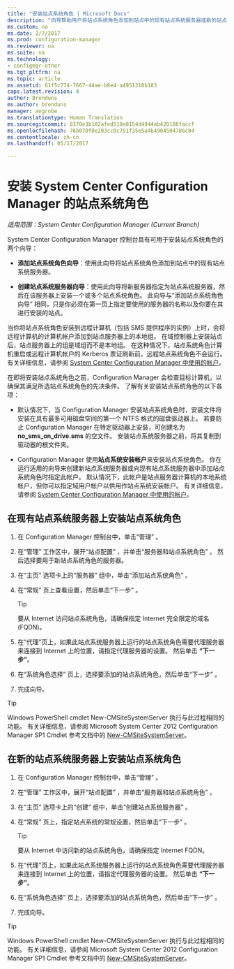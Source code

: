 ```yaml
---
title: "安装站点系统角色 | Microsoft Docs"
description: "向导帮助用户将站点系统角色添加到站点中的现有站点系统服务器或新的站点系统服务器。"
ms.custom: na
ms.date: 2/7/2017
ms.prod: configuration-manager
ms.reviewer: na
ms.suite: na
ms.technology:
- configmgr-other
ms.tgt_pltfrm: na
ms.topic: article
ms.assetid: 61f5c774-7667-44ae-b8e4-a4951318b183
caps.latest.revision: 4
author: Brenduns
ms.author: brenduns
manager: angrobe
ms.translationtype: Human Translation
ms.sourcegitcommit: 8370e3b102afed518e8154d4944ab420188faccf
ms.openlocfilehash: 76b070f8e203cc0c751f35e5a4b4904504786c04
ms.contentlocale: zh-cn
ms.lasthandoff: 05/17/2017

---
```

# <a name="install-site-system-roles-for-system-center-configuration-manager"></a>安装 System Center Configuration Manager 的站点系统角色

*适用范围：System Center Configuration Manager (Current Branch)*

System Center Configuration Manager 控制台具有可用于安装站点系统角色的两个向导：  

-   **添加站点系统角色向导**：使用此向导将站点系统角色添加到站点中的现有站点系统服务器。  

-   **创建站点系统服务器向导**：使用此向导将新服务器指定为站点系统服务器，然后在该服务器上安装一个或多个站点系统角色。 此向导与“添加站点系统角色向导” 相同，只是你必须在第一页上指定要使用的服务器的名称以及你要在其进行安装的站点。  

当你将站点系统角色安装到远程计算机（包括 SMS 提供程序的实例）上时，会将远程计算机的计算机帐户添加到站点服务器上的本地组。 在域控制器上安装站点后，站点服务器上的组是域组而不是本地组。 在这种情况下，站点系统角色计算机重启或远程计算机帐户的 Kerberos 票证刷新前，远程站点系统角色不会运行。 有关详细信息，请参阅 [System Center Configuration Manager 中使用的帐户](../../../../core/plan-design/hierarchy/accounts.md)。  

在即将安装站点系统角色之前，Configuration Manager 会检查目标计算机，以确保其满足所选站点系统角色的先决条件。 了解有关安装站点系统角色的以下各项：  

-   默认情况下，当 Configuration Manager 安装站点系统角色时，安装文件将安装在具有最多可用磁盘空间的第一个 NTFS 格式的磁盘驱动器上。 若要防止 Configuration Manager 在特定驱动器上安装，可创建名为 **no_sms_on_drive.sms** 的空文件。 安装站点系统服务器之前，将其复制到驱动器的根文件夹。  

-   Configuration Manager 使用**站点系统安装帐户**来安装站点系统角色。 你在运行适用的向导来创建新站点系统服务器或向现有站点系统服务器中添加站点系统角色时指定此帐户。 默认情况下，此帐户是站点服务器计算机的本地系统帐户，但你可以指定域用户帐户以供用作站点系统安装帐户。 有关详细信息，请参阅 [System Center Configuration Manager 中使用的帐户](../../../../core/plan-design/hierarchy/accounts.md)。  

##  <a name="bkmk_Install"></a>在现有站点系统服务器上安装站点系统角色  

1.  在 Configuration Manager 控制台中，单击“管理” 。  

2.  在“管理”  工作区中，展开“站点配置” ，并单击“服务器和站点系统角色” 。 然后选择要用于新站点系统角色的服务器。  

3.  在“主页”  选项卡上的“服务器”  组中，单击“添加站点系统角色” 。  

4.  在“常规”  页上查看设置，然后单击“下一步” 。  

    > [!TIP]  
    >  要从 Internet 访问站点系统角色，请确保指定 Internet 完全限定的域名 (FQDN)。  

5.  在“代理”页上，如果此站点系统服务器上运行的站点系统角色需要代理服务器来连接到 Internet 上的位置，请指定代理服务器的设置。 然后单击 **“下一步”**。  

6.  在“系统角色选择”  页上，选择要添加的站点系统角色，然后单击“下一步” 。  

7.  完成向导。  

> [!TIP]  
>  Windows PowerShell cmdlet New-CMSiteSystemServer 执行与此过程相同的功能。 有关详细信息，请参阅 Microsoft System Center 2012 Configuration Manager SP1 Cmdlet 参考文档中的 [New-CMSiteSystemServer](http://go.microsoft.com/fwlink/p/?LinkID=271414)。  

## <a name="to-install-site-system-roles-on-a-new-site-system-server"></a>在新的站点系统服务器上安装站点系统角色  

1.  在 Configuration Manager 控制台中，单击“管理” 。  

2.  在“管理”  工作区中，展开“站点配置” ，并单击“服务器和站点系统角色” 。  

3.  在“主页”  选项卡上的“创建”  组中，单击“创建站点系统服务器” 。  

4.  在“常规”  页上，指定站点系统的常规设置，然后单击“下一步” 。  

    > [!TIP]  
    >  要从 Internet 中访问新的站点系统角色，请确保指定 Internet FQDN。  

5.  在“代理”页上，如果此站点系统服务器上运行的站点系统角色需要代理服务器来连接到 Internet 上的位置，请指定代理服务器的设置。 然后单击 **“下一步”**。  

6.  在“系统角色选择”  页上，选择要添加的站点系统角色，然后单击“下一步” 。  

7.  完成向导。  

> [!TIP]  
>  Windows PowerShell cmdlet New-CMSiteSystemServer 执行与此过程相同的功能。 有关详细信息，请参阅 Microsoft System Center 2012 Configuration Manager SP1 Cmdlet 参考文档中的 [New-CMSiteSystemServer](http://go.microsoft.com/fwlink/p/?LinkID=271414)。  

